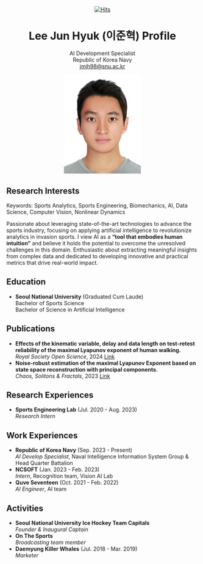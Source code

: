 <div align=center>

[![Hits](https://hits.seeyoufarm.com/api/count/incr/badge.svg?url=https%3A%2F%2Fgithub.com%2FLee-Jun-Hyuk-37&count_bg=%233D7AC8&title_bg=%23555555&icon=&icon_color=%23E7E7E7&title=hits&edge_flat=false)](https://hits.seeyoufarm.com)

# Lee Jun Hyuk (이준혁) Profile

AI Development Specialist  
Republic of Korea Navy  
jmjh98@snu.ac.kr

<img src="profile_image.jpg?raw=true" width="40%" />

</div>

## Research Interests

Keywords: Sports Analytics, Sports Engineering, Biomechanics, AI, Data Science, Computer Vision, Nonlinear Dynamics

Passionate about leveraging state-of-the-art technologies to advance the sports industry, focusing on applying artificial intelligence to revolutionize analytics in invasion sports. I view AI as a **“tool that embodies human intuition”** and believe it holds the potential to overcome the unresolved challenges in this domain. Enthusiastic about extracting meaningful insights from complex data and dedicated to developing innovative and practical metrics that drive real-world impact.

## Education

- **Seoul National University** (Graduated Cum Laude)  
  Bachelor of Sports Science  
  Bachelor of Science in Artificial Intelligence  

## Publications

- **Effects of the kinematic variable, delay and data length
on test-retest reliability of the maximal Lyapunov exponent of human walking.**  
  _Royal Society Open Science_, 2024 [Link](https://doi.org/10.1098/rsos.240333)
- **Noise-robust estimation of the maximal Lyapunov
Exponent based on state space reconstruction with principal components.**  
  _Chaos, Solitons & Fractals_, 2023 [Link](https://doi.org/10.1016/j.chaos.2023.113916)


## Research Experiences

- **Sports Engineering Lab** (Jul. 2020 - Aug. 2023)  
  _Research Intern_

## Work Experiences

- **Republic of Korea Navy** (Sep. 2023 - Present)  
  _AI Develop Specialist_, Naval Intelligence Information System Group & Head Quarter Battalion
- **NCSOFT** (Jan. 2023 - Feb. 2023)  
  _Intern_, Recognition team, Vision AI Lab
- **Quve Seventeen** (Oct. 2021 - Feb. 2022)  
  _AI Engineer_, AI team

## Activities

- **Seoul National University Ice Hockey Team Capitals**  
  _Founder & Inaugural Captain_
- **On The Sports**  
  _Broadcasting team member_
- **Daemyung Killer Whales** (Jul. 2018 - Mar. 2019)  
  _Marketer_
